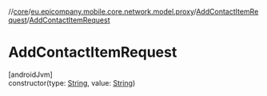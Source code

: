 //[core](../../../index.md)/[eu.epicompany.mobile.core.network.model.proxy](../index.md)/[AddContactItemRequest](index.md)/[AddContactItemRequest](-add-contact-item-request.md)

# AddContactItemRequest

[androidJvm]\
constructor(type: [String](https://kotlinlang.org/api/latest/jvm/stdlib/kotlin/-string/index.html), value: [String](https://kotlinlang.org/api/latest/jvm/stdlib/kotlin/-string/index.html))
